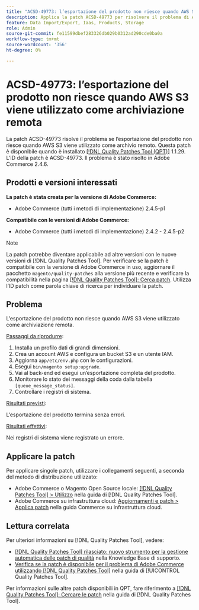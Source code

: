 ```yaml
---
title: "ACSD-49773: l’esportazione del prodotto non riesce quando AWS S3 viene utilizzato come archiviazione remota"
description: Applica la patch ACSD-49773 per risolvere il problema di Adobe Commerce in cui l’esportazione del prodotto non riesce quando AWS S3 viene utilizzato come archiviazione remota.
feature: Data Import/Export, Iaas, Products, Storage
role: Admin
source-git-commit: fe11599dbef283326db029b0312ad290cde0ba0a
workflow-type: tm+mt
source-wordcount: '356'
ht-degree: 0%

---
```


# ACSD-49773: l’esportazione del prodotto non riesce quando AWS S3 viene utilizzato come archiviazione remota

La patch ACSD-49773 risolve il problema se l’esportazione del prodotto non riesce quando AWS S3 viene utilizzato come archivio remoto. Questa patch è disponibile quando è installato [[!DNL Quality Patches Tool (QPT)]](https://experienceleague.adobe.com/en/docs/commerce-knowledge-base/kb/announcements/commerce-announcements/magento-quality-patches-released-new-tool-to-self-serve-quality-patches) 1.1.29. L’ID della patch è ACSD-49773. Il problema è stato risolto in Adobe Commerce 2.4.6.

## Prodotti e versioni interessati

**La patch è stata creata per la versione di Adobe Commerce:**

* Adobe Commerce (tutti i metodi di implementazione) 2.4.5-p1

**Compatibile con le versioni di Adobe Commerce:**

* Adobe Commerce (tutti i metodi di implementazione) 2.4.2 - 2.4.5-p2

>[!NOTE]
>
>La patch potrebbe diventare applicabile ad altre versioni con le nuove versioni di [!DNL Quality Patches Tool]. Per verificare se la patch è compatibile con la versione di Adobe Commerce in uso, aggiornare il pacchetto `magento/quality-patches` alla versione più recente e verificare la compatibilità nella pagina [[!DNL Quality Patches Tool]: Cerca patch](https://experienceleague.adobe.com/tools/commerce-quality-patches/index.html). Utilizza l’ID patch come parola chiave di ricerca per individuare la patch.

## Problema

L’esportazione del prodotto non riesce quando AWS S3 viene utilizzato come archiviazione remota.

<u>Passaggi da riprodurre</u>:

1. Installa un profilo dati di grandi dimensioni.
1. Crea un account AWS e configura un bucket S3 e un utente IAM.
1. Aggiorna `app/etc/env.php` con le configurazioni.
1. Esegui `bin/magento setup:upgrade`.
1. Vai al back-end ed esegui un’esportazione completa del prodotto.
1. Monitorare lo stato dei messaggi della coda dalla tabella `[queue_message_status]`.
1. Controllare i registri di sistema.

<u>Risultati previsti</u>:

L’esportazione del prodotto termina senza errori.

<u>Risultati effettivi</u>:

Nei registri di sistema viene registrato un errore.

## Applicare la patch

Per applicare singole patch, utilizzare i collegamenti seguenti, a seconda del metodo di distribuzione utilizzato:

* Adobe Commerce o Magento Open Source locale: [[!DNL Quality Patches Tool] > Utilizzo](/help/tools/quality-patches-tool/usage.md) nella guida di [!DNL Quality Patches Tool].
* Adobe Commerce su infrastruttura cloud: [Aggiornamenti e patch > Applica patch](https://experienceleague.adobe.com/docs/commerce-cloud-service/user-guide/develop/upgrade/apply-patches.html) nella guida Commerce su infrastruttura cloud.

## Lettura correlata

Per ulteriori informazioni su [!DNL Quality Patches Tool], vedere:

* [[!DNL Quality Patches Tool] rilasciato: nuovo strumento per la gestione automatica delle patch di qualità](https://experienceleague.adobe.com/en/docs/commerce-knowledge-base/kb/announcements/commerce-announcements/magento-quality-patches-released-new-tool-to-self-serve-quality-patches) nella Knowledge Base di supporto.
* [Verifica se la patch è disponibile per il problema di Adobe Commerce utilizzando  [!DNL Quality Patches Tool]](/help/tools/quality-patches-tool/patches-available-in-qpt/check-patch-for-magento-issue-with-magento-quality-patches.md) nella guida di [!UICONTROL Quality Patches Tool].


Per informazioni sulle altre patch disponibili in QPT, fare riferimento a [[!DNL Quality Patches Tool]: Cercare le patch](https://experienceleague.adobe.com/tools/commerce-quality-patches/index.html) nella guida di [!DNL Quality Patches Tool].
